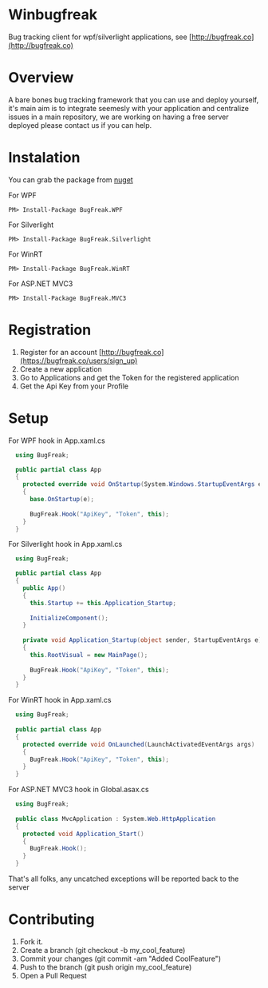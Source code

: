 Winbugfreak
===========

Bug tracking client for wpf/silverlight applications, see [http://bugfreak.co](http://bugfreak.co)

Overview
========

A bare bones bug tracking framework that you can use and deploy yourself, it's main aim is to integrate seemesly 
with your application and centralize issues in a main repository, we are working on having a free server deployed
please contact us if you can help.

Instalation
===========

You can grab the package from [nuget](http://www.nuget.org/)

For WPF
```
PM> Install-Package BugFreak.WPF
```

For Silverlight
```
PM> Install-Package BugFreak.Silverlight
```

For WinRT
```
PM> Install-Package BugFreak.WinRT
```

For ASP.NET MVC3
```
PM> Install-Package BugFreak.MVC3
```

Registration
============

1. Register for an account [http://bugfreak.co](https://bugfreak.co/users/sign_up)
2. Create a new application
3. Go to Applications and get the Token for the registered application
4. Get the Api Key from your Profile

Setup
=============

For WPF hook in App.xaml.cs
```csharp
  using BugFreak;

  public partial class App
  {
    protected override void OnStartup(System.Windows.StartupEventArgs e)
    {
      base.OnStartup(e);
	 
      BugFreak.Hook("ApiKey", "Token", this);
    }
  }

```

For Silverlight hook in App.xaml.cs

```csharp
  using BugFreak;

  public partial class App
  {
    public App()
    {
      this.Startup += this.Application_Startup;
      
      InitializeComponent();
    }
    
    private void Application_Startup(object sender, StartupEventArgs e)
    {
      this.RootVisual = new MainPage();
    	  
      BugFreak.Hook("ApiKey", "Token", this);
    }
  }
```

For WinRT hook in App.xaml.cs

```csharp
  using BugFreak;
    
  public partial class App
  {
    protected override void OnLaunched(LaunchActivatedEventArgs args)
    {
      BugFreak.Hook("ApiKey", "Token", this);
    }
  }
```

For ASP.NET MVC3 hook in Global.asax.cs

```csharp
  using BugFreak;
  
  public class MvcApplication : System.Web.HttpApplication
  {
    protected void Application_Start()
    {
      BugFreak.Hook();
    }
  }
```

That's all folks, any uncatched exceptions will be reported back to the server

Contributing
============

1. Fork it.
2. Create a branch (git checkout -b my_cool_feature)
3. Commit your changes (git commit -am "Added CoolFeature")
4. Push to the branch (git push origin my_cool_feature)
5. Open a Pull Request

